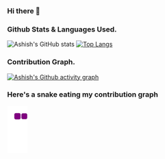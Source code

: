### Hi there 👋

<!--
**brickster241/brickster241** is a ✨ _special_ ✨ repository because its `README.md` (this file) appears on your GitHub profile.

Here are some ideas to get you started:
- 🔭 I’m currently working on ...
- 🌱 I’m currently learning ...
- 👯 I’m looking to collaborate on ...
- 🤔 I’m looking for help with ...
- 💬 Ask me about ...
- 📫 How to reach me: ...
- 😄 Pronouns: ...
- ⚡ Fun fact: ...
-->
### Github Stats & Languages Used.
![Ashish's GitHub stats](https://github-readme-stats.vercel.app/api?username=brickster241&show_icons=true&theme=buefy)
[![Top Langs](https://github-readme-stats.vercel.app/api/top-langs/?username=brickster241&layout=compact&theme=vue)](https://github.com/anuraghazra/github-readme-stats)

### Contribution Graph.
[![Ashish's Github activity graph](https://github-readme-activity-graph.cyclic.app/graph?username=brickster241&theme=react-dark)](https://github.com/ashutosh00710/github-readme-activity-graph)

### Here's a snake eating my contribution graph
![snake gif](https://github.com/brickster241/brickster241/blob/output/github-contribution-grid-snake.gif)